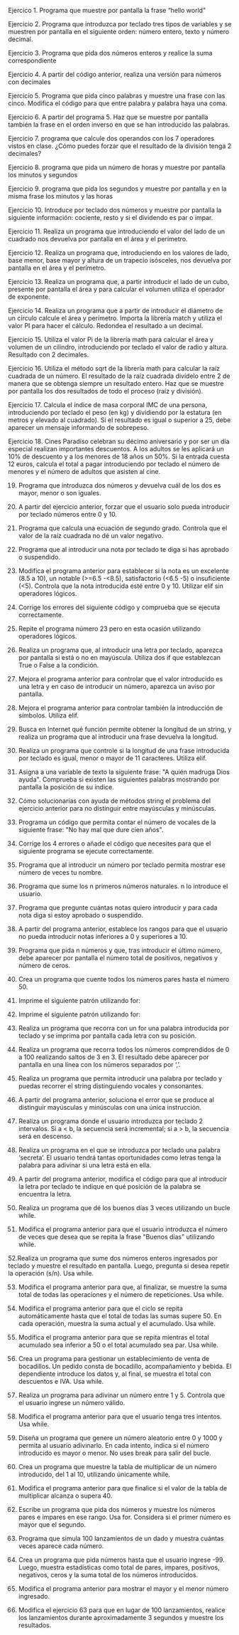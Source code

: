 Ejercico 1. Programa que muestre por pantalla la frase “hello world”

Ejercicio 2. Programa que introduzca por teclado tres tipos de variables y se muestren por pantalla en el siguiente orden: número entero, texto y número decimal.

Ejercicio 3. Programa que pida dos números enteros y realice la suma correspondiente

Ejercicio 4. A partir del código anterior, realiza una versión para números con decimales

Ejercicio 5. Programa que pida cinco palabras y muestre una frase con las cinco. Modifica el código para que entre palabra y palabra haya una coma.

Ejercicio 6. A partir del programa 5. Haz que se muestre por pantalla también la frase en el orden inverso en que se han introducido las palabras.

Ejercicio 7. programa que calcule dos operandos con los 7 operadores vistos en clase. ¿Cómo puedes forzar que el resultado de la división tenga 2 decimales?

Ejercicio 8. programa que pida un número de horas y muestre por pantalla los minutos y segundos

Ejercicio 9. programa que pida los segundos y muestre por pantalla y en la misma frase los minutos y las horas

Ejercicio 10. Introduce por teclado dos números y muestre por pantalla la siguiente información: cociente, resto y si el dividendo es par o impar.

Ejercicio 11. Realiza un programa que introduciendo el valor del lado de un cuadrado nos devuelva por pantalla en el área y el perímetro.

Ejercicio 12. Realiza un programa que, introduciendo en los valores de lado, base menor, base mayor y altura de un trapecio isósceles, nos devuelva por pantalla en el área y el perímetro.

Ejercicio 13. Realiza un programa que, a partir introducir el lado de un cubo, presente por pantalla el área y para calcular el volumen utiliza el operador de exponente.

Ejercicio 14. Realiza un programa que a partir de introducir el diámetro de un círculo calcule el área y perímetro. Importa la librería match y utiliza el valor PI para hacer el cálculo. Redondea el resultado a un decimal.

Ejercicio 15. Utiliza el valor Pi de la librería math para calcular el área y volumen de un cilindro, introduciendo por teclado el valor de radio y altura. Resultado con 2 decimales.

Ejercicio 16. Utiliza el método sqrt de la librería math para calcular la raíz cuadrada de un número. El resultado de la raíz cuadrada divídelo entre 2 de manera que se obtenga siempre un resultado entero. Haz que se muestre por pantalla los dos resultados de todo el proceso (raíz y división).

Ejercicio 17. Calcula el índice de masa corporal IMC de una persona, introduciendo por teclado el peso (en kg) y dividiendo por la estatura (en metros y elevado al cuadrado). Si el resultado es igual o superior a 25, debe aparecer un mensaje informando de sobrepeso.

Ejercicio 18. Cines Paradiso celebran su décimo aniversario y por ser un día especial realizan importantes descuentos. A los adultos se les aplicará un 10% de descuento y a los menores de 18 años un 50%. Si la entrada cuesta 12 euros, calcula el total a pagar introduciendo por teclado el número de menores y el número de adultos que asisten al cine.

19. Programa que introduzca dos números y devuelva cuál de los dos es mayor, menor o son iguales.

20. A partir del ejercicio anterior, forzar que el usuario solo pueda introducir por teclado números entre 0 y 10.

21. Programa que calcula una ecuación de segundo grado. Controla que el valor de la raíz cuadrada no dé un valor negativo.

22. Programa que al introducir una nota por teclado te diga si has aprobado o suspendido.

23. Modifica el programa anterior para establecer si la nota es un excelente (8.5 a 10), un notable (>=6.5 -<8.5), satisfactorio (<6.5 -5) o insuficiente (<5). Controla que la nota introducida esté entre 0 y 10. Utilizar elif sin operadores lógicos.

24. Corrige los errores del siguiente código y comprueba que se ejecuta correctamente.

25. Repite el programa número 23 pero en esta ocasión utilizando operadores lógicos.

26. Realiza un programa que, al introducir una letra por teclado, aparezca por pantalla si está o no en mayúscula. Utiliza dos if que establezcan True o False a la condición.

27. Mejora el programa anterior para controlar que el valor introducido es una letra y en caso de introducir un número, aparezca un aviso por pantalla.

28. Mejora el programa anterior para controlar también la introducción de símbolos. Utiliza elif.

29. Busca en Internet qué función permite obtener la longitud de un string, y realiza un programa que al introducir una frase devuelva la longitud.

30. Realiza un programa que controle si la longitud de una frase introducida por teclado es igual, menor o mayor de 11 caracteres. Utiliza elif.

31. Asigna a una variable de texto la siguiente frase: "A quién madruga Dios ayuda". Comprueba si existen las siguientes palabras mostrando por pantalla la posición de su índice.

32. Cómo solucionarías con ayuda de métodos string el problema del ejercicio anterior para no distinguir entre mayúsculas y minúsculas.

33. Programa un código que permita contar el número de vocales de la siguiente frase: "No hay mal que dure cien años".

34. Corrige los 4 errores o añade el código que necesites para que el siguiente programa se ejecute correctamente.

35. Programa que al introducir un número por teclado permita mostrar ese número de veces tu nombre.

36. Programa que sume los n primeros números naturales. n lo introduce el usuario.

37. Programa que pregunte cuántas notas quiero introducir y para cada nota diga si estoy aprobado o suspendido.

38. A partir del programa anterior, establece los rangos para que el usuario no pueda introducir notas inferiores a 0 y superiores a 10.

39. Programa que pida n números y que, tras introducir el último número, debe aparecer por pantalla el número total de positivos, negativos y número de ceros.

40. Crea un programa que cuente todos los números pares hasta el número 50.

41. Imprime el siguiente patrón utilizando for:

42. Imprime el siguiente patrón utilizando for:

43. Realiza un programa que recorra con un for una palabra introducida por teclado y se imprima por pantalla cada letra con su posición.

44. Realiza un programa que recorra todos los números comprendidos de 0 a 100 realizando saltos de 3 en 3. El resultado debe aparecer por pantalla en una línea con los números separados por ‘,’.

45. Realiza un programa que permita introducir una palabra por teclado y puedas recorrer el string distinguiendo vocales y consonantes.

46. A partir del programa anterior, soluciona el error que se produce al distinguir mayúsculas y minúsculas con una única instrucción.

47. Realiza un programa donde el usuario introduzca por teclado 2 intervalos. Si a < b, la secuencia será incremental; si a > b, la secuencia será en descenso.

48. Realiza un programa en el que se introduzca por teclado una palabra ‘secreta’. El usuario tendrá tantas oportunidades como letras tenga la palabra para adivinar si una letra está en ella.

49. A partir del programa anterior, modifica el código para que al introducir la letra por teclado te indique en qué posición de la palabra se encuentra la letra.

50. Realiza un programa que dé los buenos días 3 veces utilizando un bucle while.

51. Modifica el programa anterior para que el usuario introduzca el número de veces que desea que se repita la frase "Buenos días" utilizando while.

52.Realiza un programa que sume dos números enteros ingresados por teclado y muestre el resultado en pantalla. Luego, pregunta si desea repetir la operación (s/n). Usa while.

53. Modifica el programa anterior para que, al finalizar, se muestre la suma total de todas las operaciones y el número de repeticiones. Usa while.

54. Modifica el programa anterior para que el ciclo se repita automáticamente hasta que el total de todas las sumas supere 50. En cada operación, muestra la suma actual y el acumulado. Usa while.

55. Modifica el programa anterior para que se repita mientras el total acumulado sea inferior a 50 o el total acumulado sea par. Usa while.

56. Crea un programa para gestionar un establecimiento de venta de bocadillos. Un pedido consta de bocadillo, acompañamiento y bebida. El dependiente introduce los datos y, al final, se muestra el total con descuentos e IVA. Usa while.

57. Realiza un programa para adivinar un número entre 1 y 5. Controla que el usuario ingrese un número válido.

58. Modifica el programa anterior para que el usuario tenga tres intentos. Usa while.

59. Diseña un programa que genere un número aleatorio entre 0 y 1000 y permita al usuario adivinarlo. En cada intento, indica si el número introducido es mayor o menor. No uses break para salir del bucle.

60. Crea un programa que muestre la tabla de multiplicar de un número introducido, del 1 al 10, utilizando únicamente while.

61. Modifica el programa anterior para que finalice si el valor de la tabla de multiplicar alcanza o supera 40.

62. Escribe un programa que pida dos números y muestre los números pares e impares en ese rango. Usa for. Considera si el primer número es mayor que el segundo.

63. Programa que simula 100 lanzamientos de un dado y muestra cuántas veces aparece cada número.

64. Crea un programa que pida números hasta que el usuario ingrese -99. Luego, muestra estadísticas como total de pares, impares, positivos, negativos, ceros y la suma total de los números introducidos.

65. Modifica el programa anterior para mostrar el mayor y el menor número ingresado.

66. Modifica el ejercicio 63 para que en lugar de 100 lanzamientos, realice los lanzamientos durante aproximadamente 3 segundos y muestre los resultados.
